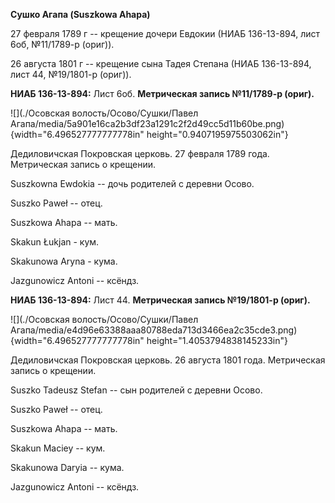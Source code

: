 **Сушко Агапа (Suszkowa Ahapa)**

27 февраля 1789 г -- крещение дочери Евдокии (НИАБ 136-13-894, лист 6об,
№11/1789-р (ориг)).

26 августа 1801 г -- крещение сына Тадея Степана (НИАБ 136-13-894, лист
44, №19/1801-р (ориг)).

**НИАБ 136-13-894:** Лист 6об. **Метрическая запись №11/1789-р (ориг).**

![](./Осовская волость/Осово/Сушки/Павел Агапа/media/5a901e16ca2b3df23a1291c2f2d49cc5d11b60be.png){width="6.496527777777778in"
height="0.9407195975503062in"}

Дедиловичская Покровская церковь. 27 февраля 1789 года. Метрическая
запись о крещении.

Suszkowna Ewdokia -- дочь родителей с деревни Осово.

Suszko Paweł -- отец.

Suszkowa Ahapa -- мать.

Skakun Łukjan - кум.

Skakunowa Aryna - кума.

Jazgunowicz Antoni -- ксёндз.

**НИАБ 136-13-894:** Лист 44. **Метрическая запись №19/1801-р (ориг).**

![](./Осовская волость/Осово/Сушки/Павел Агапа/media/e4d96e63388aaa80788eda713d3466ea2c35cde3.png){width="6.496527777777778in"
height="1.4053794838145233in"}

Дедиловичская Покровская церковь. 26 августа 1801 года. Метрическая
запись о крещении.

Suszko Tadeusz Stefan -- сын родителей с деревни Осовo.

Suszko Paweł -- отец.

Suszkowa Ahapa -- мать.

Skakun Maciey -- кум.

Skakunowa Daryia -- кума.

Jazgunowicz Antoni -- ксёндз.
